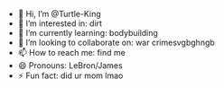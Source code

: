 - 👋 Hi, I’m @Turtle-King
- 👀 I’m interested in: dirt
- 🌱 I’m currently learning: bodybuilding
- 💞️ I’m looking to collaborate on: war crimesvgbghngb
- 📫 How to reach me: find me
- 😄 Pronouns: LeBron/James
- ⚡ Fun fact: did ur mom lmao

<!---
Turtle-King/Turtle-King is a ✨ special ✨ repository because its `README.md` (this file) appears on your GitHub profile.
You can click the Preview link to take a look at your changes.
--->
